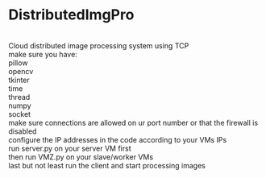 # DistributedImgPro
<br/> Cloud distributed image processing system using TCP
<br/>make sure you have:
<br/>pillow
<br/>opencv
<br/>tkinter
<br/>time
<br/>thread
<br/>numpy
<br/>socket
<br/>make sure connections are allowed on ur port number or that the firewall is disabled
<br/>configure the IP addresses in the code according to your VMs IPs
<br/>run server.py on your server VM first
<br/>then run VMZ.py on your slave/worker VMs
<br/>last but not least run the client and start processing images



